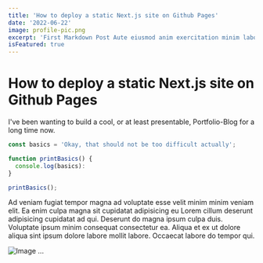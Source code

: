 ```yaml
---
title: 'How to deploy a static Next.js site on Github Pages'
date: '2022-06-22'
image: profile-pic.png
excerpt: 'First Markdown Post Aute eiusmod anim exercitation minim labore commodo et amet sunt occaecat proident proident pariatur.'
isFeatured: true
---
```


# How to deploy a static Next.js site on Github Pages

I've been wanting to build a cool, or at least presentable, Portfolio-Blog for a long time now.

```js
const basics = 'Okay, that should not be too difficult actually';

function printBasics() {
  console.log(basics):
}

printBasics();
```

Ad veniam fugiat tempor magna ad voluptate esse velit minim minim veniam elit. Ea enim culpa magna sit cupidatat adipisicing eu Lorem cillum deserunt adipisicing cupidatat ad qui. Deserunt do magna ipsum culpa duis. Voluptate ipsum minim consequat consectetur ea. Aliqua et ex ut dolore aliqua sint ipsum dolore labore mollit labore. Occaecat labore do tempor qui.

![Image ...](/public/images/posts/profile-pic.png)
